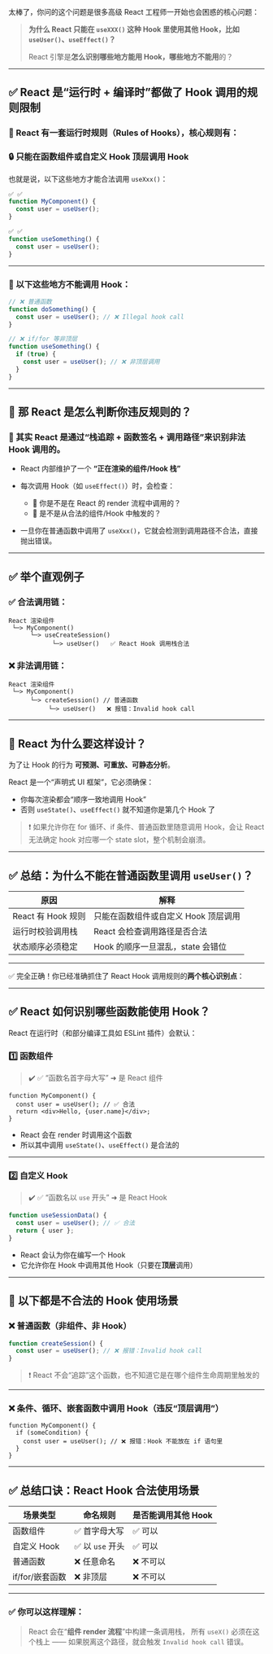 太棒了，你问的这个问题是很多高级 React 工程师一开始也会困惑的核心问题：

> **为什么 React 只能在 `useXXX()` 这种 Hook 里使用其他 Hook，比如 `useUser()`、`useEffect()`？**
>
> React 引擎是**怎么识别哪些地方能用 Hook，哪些地方不能用**的？

---

## ✅ React 是“运行时 + 编译时”都做了 Hook 调用的规则限制

### 📌 React 有一套**运行时规则（Rules of Hooks）**，核心规则有：

### 🔒 **只能在函数组件或自定义 Hook 顶层调用 Hook**

也就是说，以下这些地方才能合法调用 `useXxx()`：

```ts
✅ ✅
function MyComponent() {
  const user = useUser();
}
```

```ts
✅ ✅
function useSomething() {
  const user = useUser();
}
```

---

### 🚫 以下这些地方不能调用 Hook：

```ts
// ❌ 普通函数
function doSomething() {
  const user = useUser(); // ❌ Illegal hook call
}
```

```ts
// ❌ if/for 等非顶层
function useSomething() {
  if (true) {
    const user = useUser(); // ❌ 非顶层调用
  }
}
```

---

## 🔬 那 React 是**怎么判断你违反规则的？**

### 🧠 其实 React 是通过“栈追踪 + 函数签名 + 调用路径”来识别非法 Hook 调用的。

- React 内部维护了一个 **“正在渲染的组件/Hook 栈”**
- 每次调用 Hook（如 `useEffect()`）时，会检查：

  - 👀 你是不是在 React 的 render 流程中调用的？
  - 🧩 是不是从合法的组件/Hook 中触发的？

- 一旦你在普通函数中调用了 `useXxx()`，它就会检测到调用路径不合法，直接抛出错误。

---

## ✅ 举个直观例子

### ✅ 合法调用链：

```
React 渲染组件
 └─> MyComponent()
      └─> useCreateSession()
            └─> useUser()   ✅ React Hook 调用栈合法
```

### ❌ 非法调用链：

```
React 渲染组件
 └─> MyComponent()
      └─> createSession() // 普通函数
           └─> useUser()   ❌ 报错：Invalid hook call
```

---

## 🧠 React 为什么要这样设计？

为了让 Hook 的行为 **可预测、可重放、可静态分析**。

React 是一个“声明式 UI 框架”，它必须确保：

- 你每次渲染都会“顺序一致地调用 Hook”
- 否则 `useState()`、`useEffect()` 就不知道你是第几个 Hook 了

> ❗ 如果允许你在 for 循环、if 条件、普通函数里随意调用 Hook，会让 React 无法确定 hook 对应哪一个 state slot，整个机制会崩溃。

---

## ✅ 总结：为什么不能在普通函数里调用 `useUser()`？

| 原因               | 解释                                 |
| ------------------ | ------------------------------------ |
| React 有 Hook 规则 | 只能在函数组件或自定义 Hook 顶层调用 |
| 运行时校验调用栈   | React 会检查调用路径是否合法         |
| 状态顺序必须稳定   | Hook 的顺序一旦混乱，state 会错位    |

---

✅ 完全正确！你已经准确抓住了 React Hook 调用规则的**两个核心识别点**：

---

## ✅ React 如何识别哪些函数能使用 Hook？

React 在运行时（和部分编译工具如 ESLint 插件）会默认：

### 1️⃣ **函数组件**

> ✔️ ✅ “函数名首字母大写” ➜ 是 React 组件

```tsx
function MyComponent() {
  const user = useUser(); // ✅ 合法
  return <div>Hello, {user.name}</div>;
}
```

- React 会在 render 时调用这个函数
- 所以其中调用 `useState()`、`useEffect()` 是合法的

---

### 2️⃣ **自定义 Hook**

> ✔️ ✅ “函数名以 `use` 开头” ➜ 是 React Hook

```ts
function useSessionData() {
  const user = useUser(); // ✅ 合法
  return { user };
}
```

- React 会认为你在编写一个 Hook
- 它允许你在 Hook 中调用其他 Hook（只要在**顶层**调用）

---

## 🚫 以下都是不合法的 Hook 使用场景

### ❌ 普通函数（非组件、非 Hook）

```ts
function createSession() {
  const user = useUser(); // ❌ 报错：Invalid hook call
}
```

> ❗ React 不会“追踪”这个函数，也不知道它是在哪个组件生命周期里触发的

---

### ❌ 条件、循环、嵌套函数中调用 Hook（违反“顶层调用”）

```tsx
function MyComponent() {
  if (someCondition) {
    const user = useUser(); // ❌ 报错：Hook 不能放在 if 语句里
  }
}
```

---

## ✅ 总结口诀：React Hook 合法使用场景

| 场景类型        | 命名规则         | 是否能调用其他 Hook |
| --------------- | ---------------- | ------------------- |
| 函数组件        | ✅ 首字母大写    | ✅ 可以             |
| 自定义 Hook     | ✅ 以 `use` 开头 | ✅ 可以             |
| 普通函数        | ❌ 任意命名      | ❌ 不可以           |
| if/for/嵌套函数 | ❌ 非顶层        | ❌ 不可以           |

---

### ✅ 你可以这样理解：

> React 会在“**组件 render 流程**”中构建一条调用栈，
> 所有 `useX()` 必须在这个栈上 —— 如果脱离这个路径，就会触发 `Invalid hook call` 错误。
